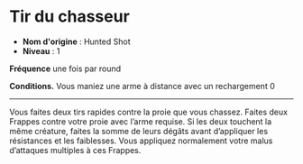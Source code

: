 # Tir du chasseur

 * **Nom d'origine** : Hunted Shot
 * **Niveau** : 1


<p><strong>Fréquence</strong> une fois par round</p>
<p><strong>Conditions.</strong> Vous maniez une arme à distance avec un rechargement 0</p>
<hr>
<p>Vous faites deux tirs rapides contre la proie que vous chassez. Faites deux Frappes contre votre proie avec l’arme requise. Si les deux touchent la  même créature, faites la somme de leurs dégâts avant d’appliquer les résistances et les faiblesses. Vous appliquez normalement votre malus d’attaques multiples à ces Frappes.</p>